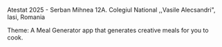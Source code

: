 Atestat 2025 - Serban Mihnea 12A. Colegiul National ,,Vasile Alecsandri", Iasi, Romania

Theme: A Meal Generator app that generates creative meals for you to cook.
